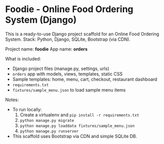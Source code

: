 # Foodie - Online Food Ordering System (Django)

This is a ready-to-use Django project scaffold for an Online Food Ordering System.
Stack: Python, Django, SQLite, Bootstrap (via CDN).

Project name: **foodie**
App name: **orders**

What is included:
- Django project files (manage.py, settings, urls)
- `orders` app with models, views, templates, static CSS
- Sample templates: home, menu, cart, checkout, restaurant dashboard
- `requirements.txt`
- `fixtures/sample_menu.json` to load sample menu items

Notes:
- To run locally:
  1. Create a virtualenv and `pip install -r requirements.txt`
  2. `python manage.py migrate`
  3. `python manage.py loaddata fixtures/sample_menu.json`
  4. `python manage.py runserver`
- This scaffold uses Bootstrap via CDN and simple SQLite DB.

